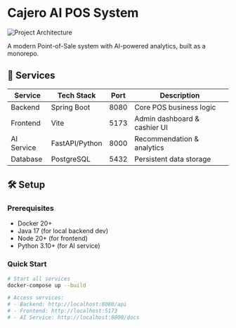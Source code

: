 # Cajero AI POS System

![Project Architecture](docs/architecture.png)

A modern Point-of-Sale system with AI-powered analytics, built as a monorepo.

## 🚀 Services

| Service    | Tech Stack     | Port | Description                  |
| ---------- | -------------- | ---- | ---------------------------- |
| Backend    | Spring Boot    | 8080 | Core POS business logic      |
| Frontend   | Vite           | 5173 | Admin dashboard & cashier UI |
| AI Service | FastAPI/Python | 8000 | Recommendation & analytics   |
| Database   | PostgreSQL     | 5432 | Persistent data storage      |

## 🛠 Setup

### Prerequisites

- Docker 20+
- Java 17 (for local backend dev)
- Node 20+ (for frontend)
- Python 3.10+ (for AI service)

### Quick Start

```bash
# Start all services
docker-compose up --build

# Access services:
# - Backend: http://localhost:8080/api
# - Frontend: http://localhost:5173
# - AI Service: http://localhost:8000/docs
```
